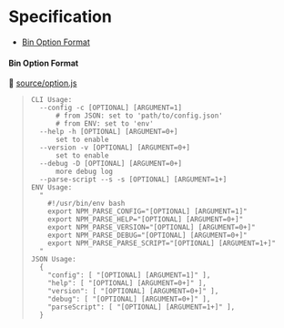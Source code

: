 # Specification

* [Bin Option Format](#bin-option-format)

#### Bin Option Format
📄 [source/option.js](source/option.js)
> ```
> CLI Usage:
>   --config -c [OPTIONAL] [ARGUMENT=1]
>       # from JSON: set to 'path/to/config.json'
>       # from ENV: set to 'env'
>   --help -h [OPTIONAL] [ARGUMENT=0+]
>       set to enable
>   --version -v [OPTIONAL] [ARGUMENT=0+]
>       set to enable
>   --debug -D [OPTIONAL] [ARGUMENT=0+]
>       more debug log
>   --parse-script --s -s [OPTIONAL] [ARGUMENT=1+]
> ENV Usage:
>   "
>     #!/usr/bin/env bash
>     export NPM_PARSE_CONFIG="[OPTIONAL] [ARGUMENT=1]"
>     export NPM_PARSE_HELP="[OPTIONAL] [ARGUMENT=0+]"
>     export NPM_PARSE_VERSION="[OPTIONAL] [ARGUMENT=0+]"
>     export NPM_PARSE_DEBUG="[OPTIONAL] [ARGUMENT=0+]"
>     export NPM_PARSE_PARSE_SCRIPT="[OPTIONAL] [ARGUMENT=1+]"
>   "
> JSON Usage:
>   {
>     "config": [ "[OPTIONAL] [ARGUMENT=1]" ],
>     "help": [ "[OPTIONAL] [ARGUMENT=0+]" ],
>     "version": [ "[OPTIONAL] [ARGUMENT=0+]" ],
>     "debug": [ "[OPTIONAL] [ARGUMENT=0+]" ],
>     "parseScript": [ "[OPTIONAL] [ARGUMENT=1+]" ],
>   }
> ```
